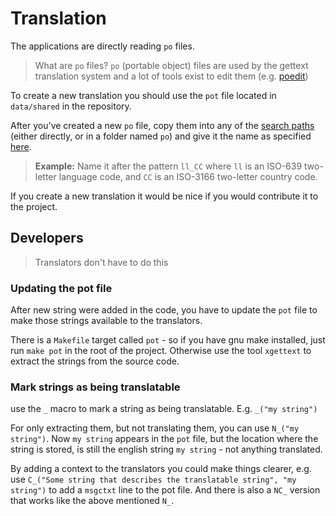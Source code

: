 # Translation

The applications are directly reading `po` files.

> What are `po` files?
> `po` (portable object) files are used by the gettext translation system and a lot of tools exist to edit them (e.g. [poedit](https://poedit.net/))

To create a new translation you should use the `pot` file located in `data/shared` in the repository.

After you've created a new `po` file, copy them into any of the [search paths](Configuration.md) (either directly, or in a folder named `po`) and give it the name as specified [here](https://www.gnu.org/software/gettext/manual/html_node/Locale-Names.html).

> **Example:** Name it after the pattern `ll_CC` where `ll` is an ISO-639 two-letter language code, and `CC` is an ISO-3166 two-letter country code.

If you create a new translation it would be nice if you would contribute it to the project.

## Developers

> Translators don't have to do this

### Updating the pot file

After new string were added in the code, you have to update the `pot` file to make those strings available to the translators.

There is a `Makefile` target called `pot` - so if you have gnu make installed, just run `make pot` in the root of the project. Otherwise use the tool `xgettext` to extract the strings from the source code.

### Mark strings as being translatable

use the `_` macro to mark a string as being translatable. E.g. `_("my string")`

For only extracting them, but not translating them, you can use `N_("my string")`. Now `my string` appears in the `pot` file, but the location where the string is stored, is still the english string `my string` - not anything translated.

By adding a context to the translators you could make things clearer, e.g. use `C_("Some string that describes the translatable string", "my string")` to add a `msgctxt` line to the pot file. And there is also a `NC_` version that works like the above mentioned `N_`.

